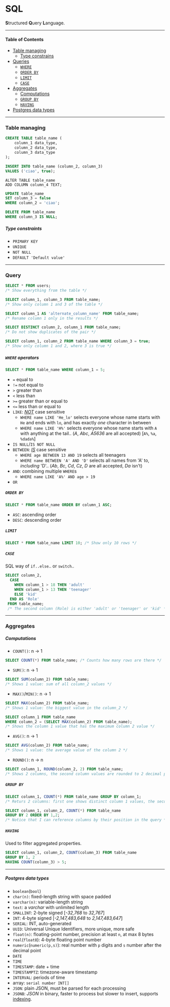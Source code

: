 # SQL

**S**tructured **Q**uery **L**anguage.

---

#### Table of Contents

- [Table managing](#table-managing)
  - [Type constrains](#type-constrains)
- [Queries](#query)
  - [`WHERE`](#where-operators)
  - [`ORDER BY`](#order-by)
  - [`LIMIT`](#limit)
  - [`CASE`](#case)
- [Aggregates](#aggregates)
  - [Computations](#computations)
  - [`GROUP BY`](#group-by)
  - [`HAVING`](#having)
- [Postgres data types](#postgres-data-types)

---

### Table managing

```sql
CREATE TABLE table_name (
    column_1 data_type,
    column_2 data_type,
    column_3 data_type
);
```

```sql
INSERT INTO table_name (column_2, column_3)
VALUES ('ciao', true);
```

```plsql
ALTER TABLE table_name 
ADD COLUMN column_4 TEXT;
```

```sql
UPDATE table_name
SET column_3 = false
WHERE column_2 = 'ciao';
```

```sql
DELETE FROM table_name
WHERE column_3 IS NULL;
```

##### Type constraints

- `PRIMARY KEY`
- `UNIQUE`
- `NOT NULL`
- `DEFAULT 'Default value'`

---

### Query

```sql
SELECT * FROM users;
/* Show everything from the table */
```

```sql
SELECT column_1, column_3 FROM table_name;
/* Show only column 1 and 3 of the table */
```

```sql
SELECT column_1 AS 'alternate_column_name' FROM table_name; 
/* Rename column 1 only in the results */
```

```sql
SELECT DISTINCT column_2, column_1 FROM table_name;
/* Do not show duplicates of the pair */
```

```sql
SELECT column_1, column_2 FROM table_name WHERE column_3 = true;
/* Show only column 1 and 2, where 3 is true */
```

##### `WHERE` operators

```sql
SELECT * FROM table_name WHERE column_1 = 5;
```

- `=` equal to
- `!=` not equal to
- `>` greater than
- `<` less than
- `>=` greater than or equal to
- `<=` less than or equal to
- `LIKE`:  *<u>NOT</u>* case sensitive
  - `WHERE name LIKE 'He_lo'` selects everyone whose name starts with `He` and ends with `lo`, and has exactly *one* character in between
  - `WHERE name LIKE 'H%'` selects everyone whose name starts with `A` with anything at the tail.. (*A*, *Abc*, *A5636* are all accepted) [`A%`, `%a`, `%dada%`]
- `IS NULL`/`IS NOT NULL`
- `BETWEEN`: *<u>IS</u>* case sensitive
  - `WHERE age BETWEEN 13 AND 19` selects all teenagers
  - `WHERE name BETWEEN 'A' AND 'D'` selects all names from 'A' to, *including* 'D'.. (*Ab*, *Bc*, *Cd*, *Cz*, *D* are all accepted, *Da* isn't)
- `AND`: combining multiple  `WHERE`s
  - `WHERE name LIKE 'A%' AND age > 19`
- `OR`

##### `ORDER BY`

```sql
SELECT * FROM table_name ORDER BY column_1 ASC;
```

- `ASC`: ascending order
- `DESC`: descending order

##### `LIMIT`

```sql
SELECT * FROM table_name LIMIT 10; /* Show only 10 rows */
```

##### `CASE`

SQL way of `if..else`.. or `switch`..

```sql
SELECT column_2,
  CASE
  	WHEN column_1 > 18 THEN 'adult'
  	WHEN column_1 > 13 THEN 'teenager'
  	ELSE 'kid'
  END AS 'Role'
 FROM table_name;
 /* The second column (Role) is either 'adult' or 'teenager' or 'kid' */
```

---

### Aggregates

##### Computations

- `COUNT()`: n -> 1

```sql
SELECT COUNT(*) FROM table_name; /* Counts how many rows are there */
```

- `SUM()`: n -> 1

```sql
SELECT SUM(column_2) FROM table_name;
/* Shows 1 value: sum of all column_2 values */
```

- `MAX()`/`MIN()`: n -> 1

```sql
SELECT MAX(column_2) FROM table_name;
/* Shows 1 value: the biggest value in the column_2 */
```

```sql
SELECT column_1 FROM table_name 
WHERE column_2 = (SELECT MAX(column_2) FROM table_name);
/* Shows the column 1 value that has the maximum column 2 value */
```

- `AVG()`: n -> 1

```sql
SELECT AVG(column_2) FROM table_name;
/* Shows 1 value: the average value of the column 2 */
```

- `ROUND()`: n -> n

```sql
SELECT column_1, ROUND(column_2, 2) FROM table_name;
/* Shows 2 columns, the second column values are rounded to 2 decimal places */
```

##### `GROUP BY`

```sql
SELECT column_1, COUNT(*) FROM table_name GROUP BY column_1;
/* Returs 2 columns: first one shows distinct column 1 values, the second one counts how many rows are there for every distinct column 1 value (how many times the value is repeated) */
```

```sql
SELECT column_1, column_2, COUNT(*) FROM table_name
GROUP BY 2 ORDER BY 1,2;
/* Notice that I can reference columns by their position in the query */
```

##### `HAVING`

Used to filter aggregated properties.

```sql
SELECT column_1, column_2, COUNT(column_3) FROM table_name
GROUP BY 1, 2
HAVING COUNT(column_3) > 5;
```

---

##### Postgres data types

- `boolean`(`bool`)
- `char(n)`: fixed-length string with space padded
- `varchar(n)`: variable-length string
- `text`: a *varchar* with unlimited length
- `SMALLINT`: 2-byte signed [*-32,768* to *32,767*]
- `INT`: 4-byte signed [*-2,147,483,648* to *2,147,483,647*]
- `SERIAL`: INT, auto-generated
- `UUID`: Universal Unique Identifiers, more unique, more safe
- `float(n)`: floating-point number, precision at least `n`, at max 8 bytes
- `real`(`float8`): 4-byte floating point number
- `numeric`(`numeric(p,s)`): real number with `p` digits and `s` number after the decimal point
- `DATE`
- `TIME`
- `TIMESTAMP`: date + time
- `TIMESTAMPTZ`: timezone-aware timestamp
- `INTERVAL`: periods of time
- array: `serial number INT[]`
- `JSON`: plain JSON, must be parsed for each processing
- `JSONB`: *JSON* in binary, faster to process but slower to insert, supports <u>indexing</u>.